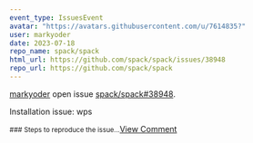 ```yaml
---
event_type: IssuesEvent
avatar: "https://avatars.githubusercontent.com/u/7614835?"
user: markyoder
date: 2023-07-18
repo_name: spack/spack
html_url: https://github.com/spack/spack/issues/38948
repo_url: https://github.com/spack/spack
---
```


<a href='https://github.com/markyoder' target='_blank'>markyoder</a> open issue <a href='https://github.com/spack/spack/issues/38948' target='_blank'>spack/spack#38948</a>.

<p>Installation issue: wps</p><small>### Steps to reproduce the issue...</small><a href='https://github.com/spack/spack/issues/38948' target='_blank'>View Comment</a>